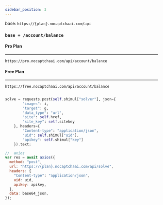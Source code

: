 ```yaml
---
sidebar_position: 3
---
```


base: `https://{plan}.nocaptchaai.com/api`

### `base + /account/balance`

#### Pro Plan
---

```
https://pro.nocaptchaai.com/api/account/balance
```

#### Free Plan
---

```
https://free.nocaptchaai.com/api/account/balance

```

```py

solve = requests.post(self.shimul["solver"], json={
        "images": i,
        "target": g,
        "data_type": "url",
        "site": self.href,
        "site_key": self.sitekey
    }, headers={
        "Content-type": "application/json",
        "uid": self.shimul["uid"],
        "apikey": self.shimul["key"]
    }).text;

```

```js
//  axios
var res = await axios({
  method: "post",
  url: "https://{plan}.nocaptchaai.com/api/solve",
  headers: {
    "Content-type": "application/json",
    uid: uid,
    apikey: apikey,
  },
  data: base64_json,
});

```